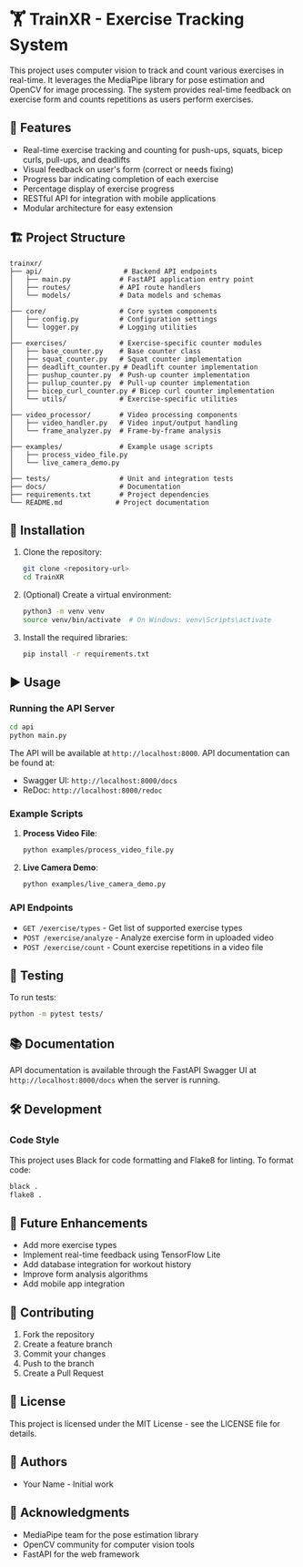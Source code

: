 # 🏋️ TrainXR - Exercise Tracking System

This project uses computer vision to track and count various exercises in real-time. It leverages the MediaPipe library for pose estimation and OpenCV for image processing. The system provides real-time feedback on exercise form and counts repetitions as users perform exercises.

## 🎯 Features

- Real-time exercise tracking and counting for push-ups, squats, bicep curls, pull-ups, and deadlifts
- Visual feedback on user's form (correct or needs fixing)
- Progress bar indicating completion of each exercise
- Percentage display of exercise progress
- RESTful API for integration with mobile applications
- Modular architecture for easy extension

## 🏗️ Project Structure

```
trainxr/
├── api/                    # Backend API endpoints
│   ├── main.py            # FastAPI application entry point
│   ├── routes/            # API route handlers
│   └── models/            # Data models and schemas
│
├── core/                  # Core system components
│   ├── config.py          # Configuration settings
│   └── logger.py          # Logging utilities
│
├── exercises/             # Exercise-specific counter modules
│   ├── base_counter.py    # Base counter class
│   ├── squat_counter.py   # Squat counter implementation
│   ├── deadlift_counter.py # Deadlift counter implementation
│   ├── pushup_counter.py  # Push-up counter implementation
│   ├── pullup_counter.py  # Pull-up counter implementation
│   ├── bicep_curl_counter.py # Bicep curl counter implementation
│   └── utils/             # Exercise-specific utilities
│
├── video_processor/       # Video processing components
│   ├── video_handler.py   # Video input/output handling
│   └── frame_analyzer.py  # Frame-by-frame analysis
│
├── examples/              # Example usage scripts
│   ├── process_video_file.py
│   └── live_camera_demo.py
│
├── tests/                 # Unit and integration tests
├── docs/                  # Documentation
├── requirements.txt       # Project dependencies
└── README.md             # Project documentation
```

## 🚀 Installation

1. Clone the repository:
   ```bash
   git clone <repository-url>
   cd TrainXR
   ```

2. (Optional) Create a virtual environment:
   ```bash
   python3 -m venv venv
   source venv/bin/activate  # On Windows: venv\Scripts\activate
   ```

3. Install the required libraries:
   ```bash
   pip install -r requirements.txt
   ```

## ▶️ Usage

### Running the API Server

```bash
cd api
python main.py
```

The API will be available at `http://localhost:8000`. API documentation can be found at:
- Swagger UI: `http://localhost:8000/docs`
- ReDoc: `http://localhost:8000/redoc`

### Example Scripts

1. **Process Video File**:
   ```bash
   python examples/process_video_file.py
   ```

2. **Live Camera Demo**:
   ```bash
   python examples/live_camera_demo.py
   ```

### API Endpoints

- `GET /exercise/types` - Get list of supported exercise types
- `POST /exercise/analyze` - Analyze exercise form in uploaded video
- `POST /exercise/count` - Count exercise repetitions in a video file

## 🧪 Testing

To run tests:
```bash
python -m pytest tests/
```

## 📚 Documentation

API documentation is available through the FastAPI Swagger UI at `http://localhost:8000/docs` when the server is running.

## 🛠️ Development

### Code Style

This project uses Black for code formatting and Flake8 for linting. To format code:

```bash
black .
flake8 .
```

## 🔮 Future Enhancements

- Add more exercise types
- Implement real-time feedback using TensorFlow Lite
- Add database integration for workout history
- Improve form analysis algorithms
- Add mobile app integration

## 🤝 Contributing

1. Fork the repository
2. Create a feature branch
3. Commit your changes
4. Push to the branch
5. Create a Pull Request

## 📄 License

This project is licensed under the MIT License - see the LICENSE file for details.

## 👥 Authors

- Your Name - Initial work

## 🙏 Acknowledgments

- MediaPipe team for the pose estimation library
- OpenCV community for computer vision tools
- FastAPI for the web framework